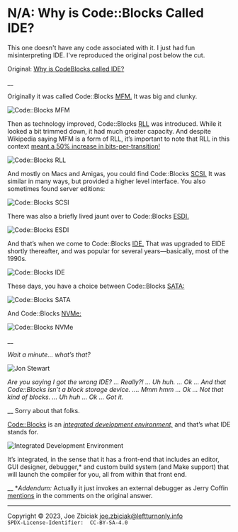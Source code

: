 # N/A: Why is Code::Blocks Called IDE?

This one doesn't have any code associated with it.  I just had fun
misinterpreting IDE.  I've reproduced the original post below the cut.

Original: [Why is CodeBlocks called IDE?](https://www.quora.com/Why-is-CodeBlocks-called-IDE/answer/Joe-Zbiciak)

__

Originally it was called Code::Blocks [MFM.](https://en.wikipedia.org/wiki/Modified_frequency_modulation) It was big and clunky.  

![Code::Blocks MFM](../Images/code_blocks_ide_01.jpeg)

Then as technology improved, Code::Blocks
[RLL](https://en.wikipedia.org/wiki/Run-length_limited) was introduced.
While it looked a bit trimmed down, it had much greater capacity. And despite
Wikipedia saying MFM is a form of RLL, it’s important to note that RLL in this
context [meant a 50% increase in bits-per-transition!](https://en.wikipedia.org/wiki/ST506/ST412#History)

![Code::Blocks RLL](../Images/code_blocks_ide_02.jpeg)

And mostly on Macs and Amigas, you could find Code::Blocks
[SCSI.](https://en.wikipedia.org/wiki/SCSI) It was similar in many ways, but
provided a higher level interface. You also sometimes found server editions:

![Code::Blocks SCSI](../Images/code_blocks_ide_03.jpeg)

There was also a briefly lived jaunt over to Code::Blocks
[ESDI.](https://en.wikipedia.org/wiki/Enhanced_Small_Disk_Interface)

![Code::Blocks ESDI](../Images/code_blocks_ide_04.jpeg)

And that’s when we come to Code::Blocks
[IDE.](https://en.wikipedia.org/wiki/Parallel_ATA#IDE_and_ATA-1)
That was upgraded to EIDE shortly thereafter, and was popular for several
years—basically, most of the 1990s.

![Code::Blocks IDE](../Images/code_blocks_ide_05.jpeg)

These days, you have a choice between Code::Blocks
[SATA:](https://en.wikipedia.org/wiki/Serial_ATA)

![Code::Blocks SATA](../Images/code_blocks_ide_06.jpeg)

And Code::Blocks [NVMe:](https://en.wikipedia.org/wiki/NVM_Express)

![Code::Blocks NVMe](../Images/code_blocks_ide_07.jpeg)

__

_Wait a minute… what’s that?_

![Jon Stewart](../Images/code_blocks_ide_08.jpeg)

_Are you saying I got the wrong IDE? … Really?! … Uh huh. … Ok … And that
Code::Blocks isn’t a block storage device. …. Mmm hmm … Ok … Not that kind of
blocks. … Uh huh … Ok … Got it._

__
Sorry about that folks.  

[Code::Blocks](https://en.wikipedia.org/wiki/Code::Blocks) is an
_[integrated development environment,](https://en.wikipedia.org/wiki/Integrated_development_environment)_
and that’s what IDE stands for.

![Integrated Development Environment](../Images/code_blocks_ide_09.webp)

It’s integrated, in the sense that it has a front-end that includes an editor,
GUI designer, debugger,\* and custom build system (and Make support) that will
launch the compiler for you, all from within that front end.

__
\*_Addendum:_ Actually it just invokes an external debugger as Jerry Coffin
[mentions](https://www.quora.com/Why-is-CodeBlocks-called-IDE/answer/Joe-Zbiciak?comment_id=163019652&comment_type=2)
in the comments on the original answer.

____

Copyright © 2023, Joe Zbiciak <joe.zbiciak@leftturnonly.info>  
`SPDX-License-Identifier:  CC-BY-SA-4.0`
